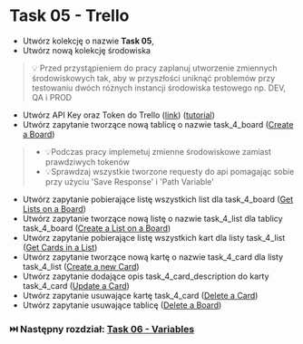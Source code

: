 # Task 05 - Trello

* Utwórz kolekcję o nazwie **Task 05**,
* Utwórz nową kolekcję środowiska

> 💡 Przed przystąpieniem do pracy zaplanuj utworzenie zmiennych środowiskowych tak, aby w przyszłości uniknąć problemów
> przy testowaniu dwóch różnych instancji środowiska testowego np. DEV, QA i PROD

* Utwórz API Key oraz Token do
  Trello ([link](https://trello.com/power-ups/admin)) ([tutorial](../trello/generate-key-token.md))
* Utwórz zapytanie tworzące nową tablicę o nazwie
  task_4_board ([Create a Board](https://developer.atlassian.com/cloud/trello/rest/api-group-boards/#api-boards-post))

> * 💡Podczas pracy implemetuj zmienne środowiskowe zamiast prawdziwych tokenów
> * 💡Sprawdzaj wszystkie tworzone requesty do api pomagając sobie przy użyciu 'Save Response' i 'Path Variable'

* Utwórz zapytanie pobierające listę wszystkich list dla
  task_4_board ([Get Lists on a Board](https://developer.atlassian.com/cloud/trello/rest/api-group-boards/#api-boards-id-lists-get))
* Utwórz zapytanie tworzące nową listę o nazwie task_4_list dla tablicy
  task_4_board ([Create a List on a Board](https://developer.atlassian.com/cloud/trello/rest/api-group-boards/#api-boards-id-lists-post))
* Utwórz zapytanie pobierające listę wszystkich kart dla listy
  task_4_list ([Get Cards in a List](https://developer.atlassian.com/cloud/trello/rest/api-group-lists/#api-lists-id-cards-get))
* Utwórz zapytanie tworzące nową kartę o nazwie task_4_card dla listy
  task_4_list ([Create a new Card](https://developer.atlassian.com/cloud/trello/rest/api-group-cards/#api-cards-post))
* Utwórz zapytanie dodające opis task_4_card_description do karty
  task_4_card ([Update a Card](https://developer.atlassian.com/cloud/trello/rest/api-group-cards/#api-cards-id-put))
* Utwórz zapytanie usuwające kartę
  task_4_card ([Delete a Card](https://developer.atlassian.com/cloud/trello/rest/api-group-cards/#api-cards-id-delete))
* Utwórz zapytanie usuwające
  tablicę ([Delete a Board](https://developer.atlassian.com/cloud/trello/rest/api-group-boards/#api-boards-id-delete))

### ⏭️ Następny rozdział: [Task 06 - Variables](06-task-variables.md)